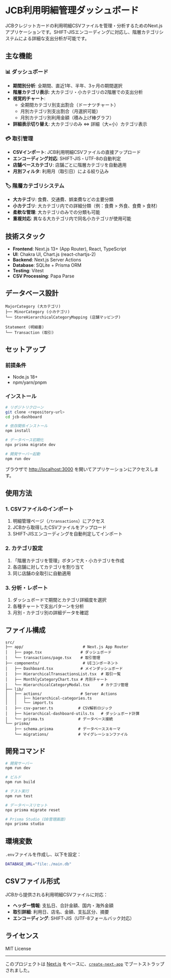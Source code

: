 # JCB利用明細管理ダッシュボード

JCBクレジットカードの利用明細CSVファイルを管理・分析するためのNext.jsアプリケーションです。SHIFT-JISエンコーディングに対応し、階層カテゴリシステムによる詳細な支出分析が可能です。

## 主な機能

### 📊 ダッシュボード
- **期間別分析**: 全期間、直近1年、半年、3ヶ月の期間選択
- **階層カテゴリ表示**: 大カテゴリ・小カテゴリの2階層での支出分析
- **視覚的チャート**:
  - 全期間カテゴリ別支出割合（ドーナツチャート）
  - 月別カテゴリ別支出割合（月選択可能）
  - 月別カテゴリ別利用金額（積み上げ棒グラフ）
- **詳細表示切り替え**: 大カテゴリのみ ⇔ 詳細（大+小）カテゴリ表示

### 💳 取引管理
- **CSVインポート**: JCB利用明細CSVファイルの直接アップロード
- **エンコーディング対応**: SHIFT-JIS・UTF-8の自動判定
- **店舗ベースカテゴリ**: 店舗ごとに階層カテゴリを自動適用
- **月別フィルタ**: 利用月（取引日）による絞り込み

### 🏷️ 階層カテゴリシステム
- **大カテゴリ**: 食費、交通費、娯楽費などの主要分類
- **小カテゴリ**: 大カテゴリ内での詳細分類（例：食費 > 外食、食費 > 食材）
- **柔軟な管理**: 大カテゴリのみでの分類も可能
- **重複対応**: 異なる大カテゴリ内で同名小カテゴリが使用可能

## 技術スタック

- **Frontend**: Next.js 13+ (App Router), React, TypeScript
- **UI**: Chakra UI, Chart.js (react-chartjs-2)
- **Backend**: Next.js Server Actions
- **Database**: SQLite + Prisma ORM
- **Testing**: Vitest
- **CSV Processing**: Papa Parse

## データベース設計

```
MajorCategory (大カテゴリ)
├── MinorCategory (小カテゴリ)
└── StoreHierarchicalCategoryMapping (店舗マッピング)

Statement (明細書)
└── Transaction (取引)
```

## セットアップ

### 前提条件
- Node.js 18+
- npm/yarn/pnpm

### インストール

```bash
# リポジトリクローン
git clone <repository-url>
cd jcb-dashboard

# 依存関係インストール
npm install

# データベース初期化
npx prisma migrate dev

# 開発サーバー起動
npm run dev
```

ブラウザで [http://localhost:3000](http://localhost:3000) を開いてアプリケーションにアクセスします。

## 使用方法

### 1. CSVファイルのインポート
1. 明細管理ページ（`/transactions`）にアクセス
2. JCBから取得したCSVファイルをアップロード
3. SHIFT-JISエンコーディングを自動判定してインポート

### 2. カテゴリ設定
1. 「階層カテゴリを管理」ボタンで大・小カテゴリを作成
2. 各店舗に対してカテゴリを割り当て
3. 同じ店舗の全取引に自動適用

### 3. 分析・レポート
1. ダッシュボードで期間とカテゴリ詳細度を選択
2. 各種チャートで支出パターンを分析
3. 月別・カテゴリ別の詳細データを確認

## ファイル構成

```
src/
├── app/                          # Next.js App Router
│   ├── page.tsx                 # ダッシュボード
│   └── transactions/page.tsx    # 取引管理
├── components/                   # UIコンポーネント
│   ├── Dashboard.tsx            # メインダッシュボード
│   ├── HierarchicalTransactionsList.tsx  # 取引一覧
│   ├── MonthlyCategoryChart.tsx # 月別チャート
│   └── HierarchicalCategoryModal.tsx     # カテゴリ管理
├── lib/
│   ├── actions/                 # Server Actions
│   │   ├── hierarchical-categories.ts
│   │   └── import.ts
│   ├── csv-parser.ts           # CSV解析ロジック
│   ├── hierarchical-dashboard-utils.ts   # ダッシュボード計算
│   └── prisma.ts               # データベース接続
└── prisma/
    ├── schema.prisma           # データベーススキーマ
    └── migrations/             # マイグレーションファイル
```

## 開発コマンド

```bash
# 開発サーバー
npm run dev

# ビルド
npm run build

# テスト実行
npm run test

# データベースリセット
npx prisma migrate reset

# Prisma Studio (DB管理画面)
npx prisma studio
```

## 環境変数

`.env`ファイルを作成し、以下を設定：

```bash
DATABASE_URL="file:./main.db"
```

## CSVファイル形式

JCBから提供される利用明細CSVファイルに対応：
- **ヘッダー情報**: 支払日、合計金額、国内・海外金額
- **取引詳細**: 利用日、店名、金額、支払区分、摘要
- **エンコーディング**: SHIFT-JIS（UTF-8フォールバック対応）

## ライセンス

MIT License

---

このプロジェクトは [Next.js](https://nextjs.org) をベースに、[`create-next-app`](https://nextjs.org/docs/app/api-reference/cli/create-next-app) でブートストラップされました。
